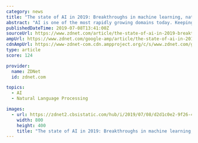 ```yaml
---
category: news
title: "The state of AI in 2019: Breakthroughs in machine learning, natural language processing, games, and knowledge graphs"
abstract: "AI is one of the most rapidly growing domains today. Keeping track and taking stock of AI requires not just constant attention, but also the ability to dissect and evaluate across a number of dimensions. This is exactly what Air Street Capital and RAAIS ..."
publishedDateTime: 2019-07-08T13:41:00Z
sourceUrl: https://www.zdnet.com/article/the-state-of-ai-in-2019-breakthroughs-in-machine-learning-natural-language-processing-games-and-knowledge-graphs/
ampUrl: https://www.zdnet.com/google-amp/article/the-state-of-ai-in-2019-breakthroughs-in-machine-learning-natural-language-processing-games-and-knowledge-graphs/
cdnAmpUrl: https://www-zdnet-com.cdn.ampproject.org/c/s/www.zdnet.com/google-amp/article/the-state-of-ai-in-2019-breakthroughs-in-machine-learning-natural-language-processing-games-and-knowledge-graphs/
type: article
score: 124

provider:
  name: ZDNet
  id: zdnet.com

topics:
  - AI
  - Natural Language Processing

images:
  - url: https://zdnet2.cbsistatic.com/hub/i/2019/07/08/d2d1c0e2-9f26-4efa-8e26-9b2823170cf2/51218f161d9cfd4ce950a33add30b45a/imagenet.jpg
    width: 800
    height: 400
    title: "The state of AI in 2019: Breakthroughs in machine learning, natural language processing, games, and knowledge graphs"
---
```

